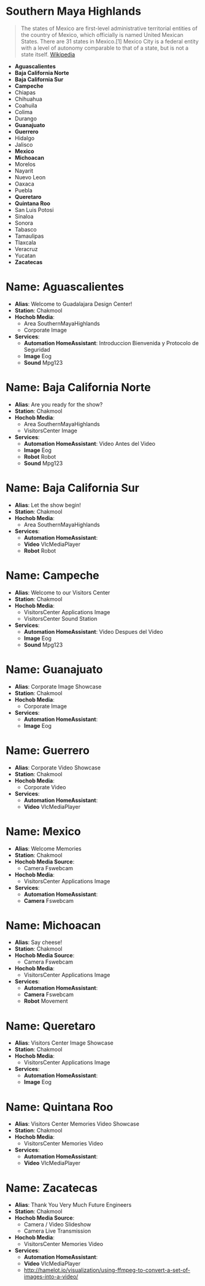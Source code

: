 # Southern Maya Highlands

> The states of Mexico are first-level administrative territorial entities of the country of Mexico, which officially is named United Mexican States. There are 31 states in Mexico.[1] Mexico City is a federal entity with a level of autonomy comparable to that of a state, but is not a state itself. [Wikipedia](https://en.wikipedia.org/wiki/States_of_Mexico)

- __Aguascalientes__
- __Baja California Norte__
- __Baja California Sur__
- __Campeche__
- Chiapas
- Chihuahua
- Coahuila
- Colima
- Durango
- __Guanajuato__
- __Guerrero__
- Hidalgo
- Jalisco
- __Mexico__
- __Michoacan__
- Morelos
- Nayarit
- Nuevo Leon
- Oaxaca
- Puebla
- __Queretaro__
- __Quintana Roo__
- San Luis Potosi
- Sinaloa
- Sonora
- Tabasco
- Tamaulipas
- Tlaxcala
- Veracruz
- Yucatan
- __Zacatecas__

# Name: Aguascalientes

- __Alias__: Welcome to Guadalajara Design Center!
- __Station__: Chakmool
- __Hochob Media__:
  - Area SouthernMayaHighlands
  - Corporate Image
- __Services__:
  - __Automation HomeAssistant__: Introduccion Bienvenida y Protocolo de Seguridad
  - __Image__ Eog
  - __Sound__ Mpg123

# Name: Baja California Norte

- __Alias__: Are you ready for the show?
- __Station__: Chakmool
- __Hochob Media__:
  - Area SouthernMayaHighlands
  - VisitorsCenter Image
- __Services__:
  - __Automation HomeAssistant__: Video Antes del Video
  - __Image__ Eog
  - __Robot__ Robot
  - __Sound__ Mpg123

# Name: Baja California Sur

- __Alias__: Let the show begin!
- __Station__: Chakmool
- __Hochob Media__:
  - Area SouthernMayaHighlands
- __Services__:
  - __Automation HomeAssistant__: 
  - __Video__ VlcMediaPlayer
  - __Robot__ Robot

# Name: Campeche

- __Alias__: Welcome to our Visitors Center
- __Station__: Chakmool
- __Hochob Media__:
  - VisitorsCenter Applications Image
  - VisitorsCenter Sound Station
- __Services__:
  - __Automation HomeAssistant__: Video Despues del Video
  - __Image__ Eog
  - __Sound__ Mpg123

# Name: Guanajuato

- __Alias__: Corporate Image Showcase
- __Station__: Chakmool
- __Hochob Media__:
  - Corporate Image
- __Services__:
  - __Automation HomeAssistant__: 
  - __Image__ Eog

# Name: Guerrero

- __Alias__: Corporate Video Showcase
- __Station__: Chakmool
- __Hochob Media__:
  - Corporate Video
- __Services__:
  - __Automation HomeAssistant__: 
  - __Video__ VlcMediaPlayer

# Name: Mexico

- __Alias__: Welcome Memories
- __Station__: Chakmool
- __Hochob Media Source__:
  - Camera Fswebcam
- __Hochob Media__:
  - VisitorsCenter Applications Image
- __Services__:
  - __Automation HomeAssistant__:
  - __Camera__ Fswebcam

# Name: Michoacan

- __Alias__: Say cheese!
- __Station__: Chakmool
- __Hochob Media Source__:
  - Camera Fswebcam
- __Hochob Media__:
  - VisitorsCenter Applications Image
- __Services__:
  - __Automation HomeAssistant__:
  - __Camera__ Fswebcam
  - __Robot__ Movement

# Name: Queretaro

- __Alias__: Visitors Center Image Showcase
- __Station__: Chakmool
- __Hochob Media__:
  - VisitorsCenter Applications Image
- __Services__:
  - __Automation HomeAssistant__: 
  - __Image__ Eog

# Name: Quintana Roo

- __Alias__: Visitors Center Memories Video Showcase
- __Station__: Chakmool
- __Hochob Media__:
  - VisitorsCenter Memories Video
- __Services__:
  - __Automation HomeAssistant__: 
  - __Video__ VlcMediaPlayer

# Name: Zacatecas

- __Alias__: Thank You Very Much Future Engineers
- __Station__: Chakmool
- __Hochob Media Source__:
  - Camera / Video Slideshow
  - Camera Live Transmission
- __Hochob Media__:
  - VisitorsCenter Memories Video
- __Services__:
  - __Automation HomeAssistant__: 
  - __Video__ VlcMediaPlayer
  - http://hamelot.io/visualization/using-ffmpeg-to-convert-a-set-of-images-into-a-video/